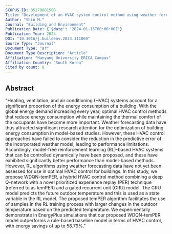 ```yaml
---
SCOPUS_ID: 85179881508
Title: "Development of an HVAC system control method using weather forecasting data with deep reinforcement learning algorithms"
Author: "Shin M."
Journal: "Building and Environment"
Publication Date: {'$date': '2024-01-15T00:00:00Z'}
Publication Year: 2024
DOI: "10.1016/j.buildenv.2023.111069"
Source Type: "Journal"
Document Type: "ar"
Document Type Description: "Article"
Affiliation: "Hanyang University ERICA Campus"
Affiliation Country: "South Korea"
Cited by count: 0
---
```


## Abstract
"Heating, ventilation, and air conditioning (HVAC) systems account for a significant proportion of the energy consumption of a building. With the global energy demand increasing every year, optimal HVAC control methods that reduce energy consumption while maintaining the thermal comfort of the occupants have become more important. Weather forecasting data have thus attracted significant research attention for the optimization of building energy consumption in model-based studies. However, these HVAC control approaches have failed to consider the reduction in the predictive error of the incorporated weather model, leading to performance limitations. Accordingly, model-free reinforcement learning (RL)-based HVAC systems that can be controlled dynamically have been proposed, and these have exhibited significantly better performance than model-based methods. However, RL algorithms using weather forecasting data have not yet been assessed for use in optimal HVAC control for buildings. In this study, we propose WDQN-temPER, a hybrid HVAC control method combining a deep Q-network with a novel prioritized experience replay (PER) technique (referred to as temPER) and a gated recurrent unit (GRU) model. The GRU model predicts the future outdoor temperature and this is used as a state variable in the RL model. The proposed temPER algorithm facilitates the use of samples in the RL training process with larger changes in the outdoor temperature based on the predicted temperature. We experimentally demonstrate in EnergyPlus simulations that our proposed WDQN-temPER model outperforms a rule-based baseline model in terms of HVAC control, with energy savings of up to 58.79%."
